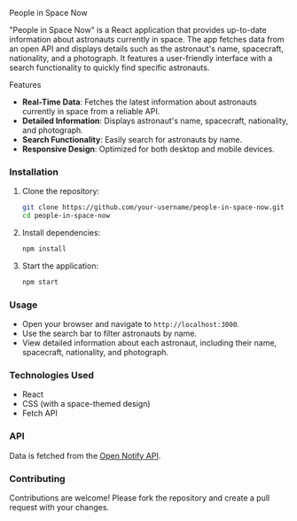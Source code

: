 People in Space Now

"People in Space Now" is a React application that provides up-to-date information about astronauts currently in space. The app fetches data from an open API and displays details such as the astronaut's name, spacecraft, nationality, and a photograph. It features a user-friendly interface with a search functionality to quickly find specific astronauts.

Features

- **Real-Time Data**: Fetches the latest information about astronauts currently in space from a reliable API.
- **Detailed Information**: Displays astronaut's name, spacecraft, nationality, and photograph.
- **Search Functionality**: Easily search for astronauts by name.
- **Responsive Design**: Optimized for both desktop and mobile devices.

### Installation

1. Clone the repository:
   ```bash
   git clone https://github.com/your-username/people-in-space-now.git
   cd people-in-space-now
   ```

2. Install dependencies:
   ```bash
   npm install
   ```

3. Start the application:
   ```bash
   npm start
   ```

### Usage
- Open your browser and navigate to `http://localhost:3000`.
- Use the search bar to filter astronauts by name.
- View detailed information about each astronaut, including their name, spacecraft, nationality, and photograph.

### Technologies Used
- React
- CSS (with a space-themed design)
- Fetch API

### API

Data is fetched from the [Open Notify API](http://api.open-notify.org/astros.json).


### Contributing

Contributions are welcome! Please fork the repository and create a pull request with your changes.
